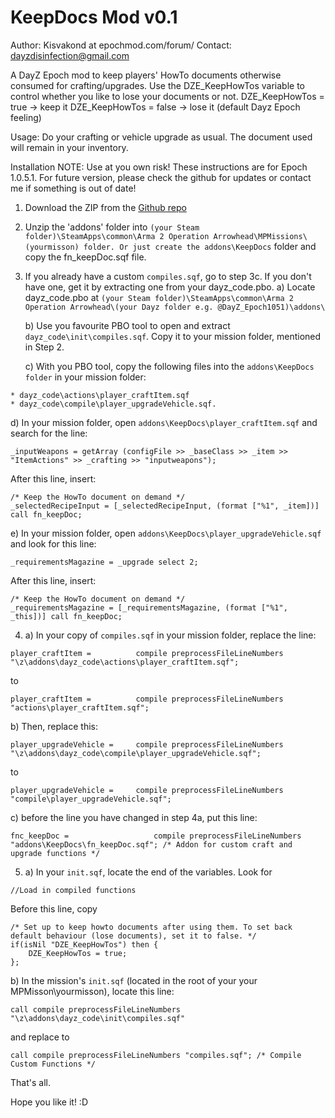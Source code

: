 KeepDocs Mod v0.1
=================
Author: Kisvakond at epochmod.com/forum/
Contact: dayzdisinfection@gmail.com

A DayZ Epoch mod to keep players' HowTo documents otherwise consumed for crafting/upgrades.
Use the DZE_KeepHowTos variable to control whether you like to lose your documents or not.
DZE_KeepHowTos = true -> keep it
DZE_KeepHowTos = false -> lose it (default Dayz Epoch feeling)

Usage: Do your crafting or vehicle upgrade as usual. The document used will remain in your inventory.

Installation
NOTE: Use at you own risk! These instructions are for Epoch 1.0.5.1. For future version, please check the github for updates or contact me if something is out of date!

1. Download the ZIP from the [Github repo](https://github.com/Kisvakond/KeepDocs)

2. Unzip the 'addons' folder into ```(your Steam folder)\SteamApps\common\Arma 2 Operation Arrowhead\MPMissions\(yourmisson) folder. Or just create the addons\KeepDocs``` folder and copy the fn_keepDoc.sqf file.

3. If you already have a custom ```compiles.sqf```, go to step 3c.
   If you don't have one, get it by extracting one from your dayz_code.pbo.
   a) Locate dayz_code.pbo at ```(your Steam folder)\SteamApps\common\Arma 2 Operation Arrowhead\(your Dayz folder e.g. @DayZ_Epoch1051)\addons\```

   b) Use you favourite PBO tool to open and extract ```dayz_code\init\compiles.sqf```. Copy it to your mission folder, mentioned in Step 2.

   c) With you PBO tool, copy the following files into the ```addons\KeepDocs folder``` in your mission folder:
```
* dayz_code\actions\player_craftItem.sqf
* dayz_code\compile\player_upgradeVehicle.sqf.
```

   d) In your mission folder, open ```addons\KeepDocs\player_craftItem.sqf``` and search for the line:
   
```sqf
_inputWeapons = getArray (configFile >> _baseClass >> _item >> "ItemActions" >> _crafting >> "inputweapons");
```

 After this line, insert:
	  
```sqf
/* Keep the HowTo document on demand */
_selectedRecipeInput = [_selectedRecipeInput, (format ["%1", _item])] call fn_keepDoc;
```

   e) In your mission folder, open ```addons\KeepDocs\player_upgradeVehicle.sqf``` and look for this line:
```sqf   
_requirementsMagazine = _upgrade select 2;
```	

 After this line, insert:
	  
```sqf	  
/* Keep the HowTo document on demand */
_requirementsMagazine = [_requirementsMagazine, (format ["%1", _this])] call fn_keepDoc;
```	
   
4. a) In your copy of ```compiles.sqf``` in your mission folder, replace the line:

```sqf
player_craftItem =			compile preprocessFileLineNumbers "\z\addons\dayz_code\actions\player_craftItem.sqf";
```	
	
 to 	
	
```sqf	
player_craftItem =			compile preprocessFileLineNumbers "actions\player_craftItem.sqf";
```		

   b) Then, replace this:
   
```sqf   
player_upgradeVehicle =		compile preprocessFileLineNumbers "\z\addons\dayz_code\compile\player_upgradeVehicle.sqf";
```   
   
 to

```sqf   
player_upgradeVehicle =		compile preprocessFileLineNumbers "compile\player_upgradeVehicle.sqf";
```

   c) before the line you have changed in step 4a, put this line:
   
```sqf   
fnc_keepDoc = 					compile preprocessFileLineNumbers "addons\KeepDocs\fn_keepDoc.sqf"; /* Addon for custom craft and upgrade functions */
```
		
5. a) In your ```init.sqf```, locate the end of the variables. Look for 

```sqf
//Load in compiled functions
```	

 Before this line, copy
	  
```sqf
/* Set up to keep howto documents after using them. To set back default behaviour (lose documents), set it to false. */
if(isNil "DZE_KeepHowTos") then {
	DZE_KeepHowTos = true;
};
```
	
   b) In the mission's ```init.sqf``` (located in the root of your your MPMisson\yourmisson), locate this line:
   
```sqf   
call compile preprocessFileLineNumbers "\z\addons\dayz_code\init\compiles.sqf"   
```	

and replace to
	  
```sqf	  
call compile preprocessFileLineNumbers "compiles.sqf"; /* Compile Custom Functions */
```

That's all.

Hope you like it! :D
